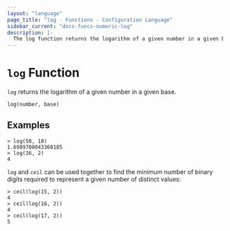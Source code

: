 ```yaml
---
layout: "language"
page_title: "log - Functions - Configuration Language"
sidebar_current: "docs-funcs-numeric-log"
description: |-
  The log function returns the logarithm of a given number in a given base.
---
```


# `log` Function

`log` returns the logarithm of a given number in a given base.

```hcl
log(number, base)
```

## Examples

```
> log(50, 10)
1.6989700043360185
> log(16, 2)
4
```

`log` and `ceil` can be used together to find the minimum number of binary
digits required to represent a given number of distinct values:

```
> ceil(log(15, 2))
4
> ceil(log(16, 2))
4
> ceil(log(17, 2))
5
```
